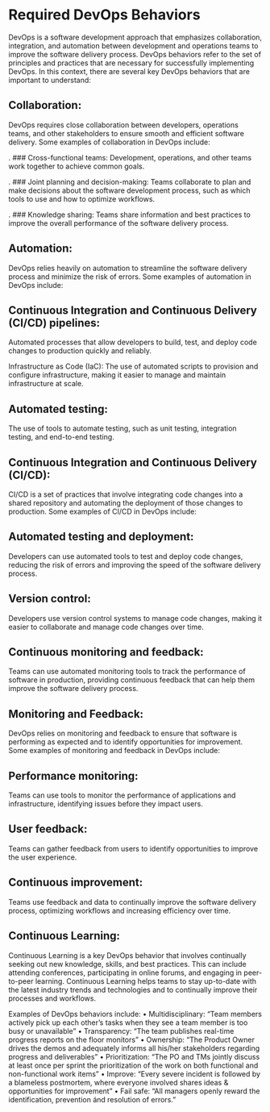 # Required DevOps Behaviors

DevOps is a software development approach that emphasizes collaboration, integration, and automation between development and operations teams to improve the software delivery process. DevOps behaviors refer to the set of principles and practices that are necessary for successfully implementing DevOps. In this context, there are several key DevOps behaviors that are important to understand:

## Collaboration:
DevOps requires close collaboration between developers, operations teams, and other stakeholders to ensure smooth and efficient software delivery. Some examples of collaboration in DevOps include:

. ### Cross-functional teams:
Development, operations, and other teams work together to achieve common goals.

. ### Joint planning and decision-making: 
Teams collaborate to plan and make decisions about the software development process, such as which tools to use and how to optimize workflows.

. ### Knowledge sharing: 
Teams share information and best practices to improve the overall performance of the software delivery process.

## Automation: 
DevOps relies heavily on automation to streamline the software delivery process and minimize the risk of errors. Some examples of automation in DevOps include:

## Continuous Integration and Continuous Delivery (CI/CD) pipelines:
Automated processes that allow developers to build, test, and deploy code changes to production quickly and reliably.

Infrastructure as Code (IaC): The use of automated scripts to provision and configure infrastructure, making it easier to manage and maintain infrastructure at scale.

## Automated testing: 
The use of tools to automate testing, such as unit testing, integration testing, and end-to-end testing.

## Continuous Integration and Continuous Delivery (CI/CD): 
CI/CD is a set of practices that involve integrating code changes into a shared repository and automating the deployment of those changes to production. Some examples of CI/CD in DevOps include:

## Automated testing and deployment:
Developers can use automated tools to test and deploy code changes, reducing the risk of errors and improving the speed of the software delivery process.

## Version control:
Developers use version control systems to manage code changes, making it easier to collaborate and manage code changes over time.

## Continuous monitoring and feedback:
Teams can use automated monitoring tools to track the performance of software in production, providing continuous feedback that can help them improve the software delivery process.

## Monitoring and Feedback:
DevOps relies on monitoring and feedback to ensure that software is performing as expected and to identify opportunities for improvement. Some examples of monitoring and feedback in DevOps include:

## Performance monitoring: 
Teams can use tools to monitor the performance of applications and infrastructure, identifying issues before they impact users.

## User feedback:
Teams can gather feedback from users to identify opportunities to improve the user experience.

## Continuous improvement:
Teams use feedback and data to continually improve the software delivery process, optimizing workflows and increasing efficiency over time.

## Continuous Learning:
Continuous Learning is a key DevOps behavior that involves continually seeking out new knowledge, skills, and best practices. This can include attending conferences, participating in online forums, and engaging in peer-to-peer learning. Continuous Learning helps teams to stay up-to-date with the latest industry trends and technologies and to continually improve their processes and workflows.



Examples of DevOps behaviors include:
•	Multidisciplinary: “Team members actively pick up each other’s tasks when they see a team member is too busy or unavailable”
•	Transparency: “The team publishes real-time progress reports on the floor monitors”
•	Ownership: “The Product Owner drives the demos and adequately informs all his/her stakeholders regarding progress and deliverables”
•	Prioritization: “The PO and TMs jointly discuss at least once per sprint the prioritization of the work on both functional and non-functional work items”
•	Improve: “Every severe incident is followed by a blameless postmortem, where everyone involved shares ideas & opportunities for improvement”
•	Fail safe: “All managers openly reward the identification, prevention ánd resolution of errors.”





